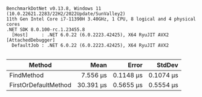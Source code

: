 ```

BenchmarkDotNet v0.13.8, Windows 11 (10.0.22621.2283/22H2/2022Update/SunValley2)
11th Gen Intel Core i7-11390H 3.40GHz, 1 CPU, 8 logical and 4 physical cores
.NET SDK 8.0.100-rc.1.23455.8
  [Host]     : .NET 6.0.22 (6.0.2223.42425), X64 RyuJIT AVX2 [AttachedDebugger]
  DefaultJob : .NET 6.0.22 (6.0.2223.42425), X64 RyuJIT AVX2


```
| Method               | Mean      | Error     | StdDev    |
|--------------------- |----------:|----------:|----------:|
| FindMethod           |  7.556 μs | 0.1148 μs | 0.1074 μs |
| FirstOrDefaultMethod | 30.391 μs | 0.5655 μs | 0.5554 μs |
